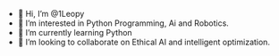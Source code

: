 - 👋 Hi, I’m @1Leopy
- 👀 I’m interested in Python Programming, Ai and Robotics.
- 🌱 I’m currently learning Python
- 💞️ I’m looking to collaborate on Ethical AI and intelligent optimization. 

<!---
1Leopy/1Leopy is a ✨ special ✨ repository because its `README.md` (this file) appears on your GitHub profile.
You can click the Preview link to take a look at your changes.
--->

